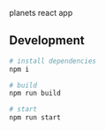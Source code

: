 planets react app

## Development 

```bash
# install dependencies
npm i

# build
npm run build

# start
npm run start
```
